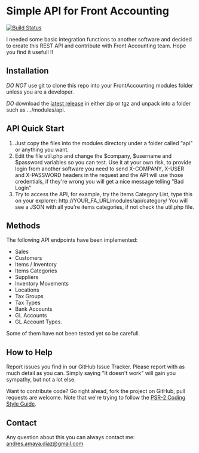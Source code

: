 # Simple API for Front Accounting

[![Build Status](https://travis-ci.org/cambell-prince/FrontAccountingSimpleAPI.svg?branch=master-upstream)](https://travis-ci.org/cambell-prince/FrontAccountingSimpleAPI)

I needed some basic integration functions to another software and decided to create this REST API and contribute with Front Accounting team.
Hope you find it usefull !!

## Installation

*DO NOT* use git to clone this repo into your FrontAccounting modules folder unless you are a developer.

*DO* download the [latest release](https://github.com/cambell-prince/FrontAccountingSimpleAPI/releases/latest) in either zip or tgz and unpack into a folder such as .../modules/api.

## API Quick Start

1. Just copy the files into the modules directory under a folder called "api" or anything you want.
2. Edit the file util.php and change the $company, $username and $password variables so you can test. Use it at your own risk, to provide login from another software you need to send X-COMPANY, X-USER and X-PASSWORD headers in the request and the API will use those credentials, if they're wrong you will get a nice message telling "Bad Login"
3. Try to access the API, for example, try the Items Category List, type this on your explorer: http://YOUR_FA_URL/modules/api/category/ You will see a JSON with all you're items categories, if not check the util.php file.

## Methods

The following API endpoints have been implemented:

- Sales
- Customers
- Items / Inventory
- Items Categories
- Suppliers
- Inventory Movements
- Locations
- Tax Groups
- Tax Types
- Bank Accounts
- GL Accounts
- GL Account Types.

Some of them have not been tested yet so be carefull.

## How to Help

Report issues you find in our GitHub Issue Tracker. Please report with as much detail as you can. Simply saying "It doesn't work" will gain you sympathy, but not a lot else.

Want to contribute code? Go right ahead, fork the project on GitHub, pull requests are welcome. Note that we're trying to follow the [PSR-2 Coding Style Guide](https://www.php-fig.org/psr/psr-2/).

## Contact

Any question about this you can always contact me: andres.amaya.diaz@gmail.com